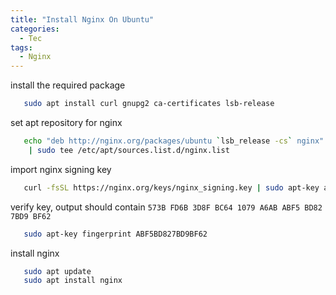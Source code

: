 ```yaml
---
title: "Install Nginx On Ubuntu"
categories:
  - Tec
tags:
  - Nginx
---
```


install the required package
```sh
   sudo apt install curl gnupg2 ca-certificates lsb-release
```

set apt repository for nginx
```sh
   echo "deb http://nginx.org/packages/ubuntu `lsb_release -cs` nginx" \
    | sudo tee /etc/apt/sources.list.d/nginx.list
```

import nginx signing key
```sh
   curl -fsSL https://nginx.org/keys/nginx_signing.key | sudo apt-key add -
```

verify key, output should contain `573B FD6B 3D8F BC64 1079 A6AB ABF5 BD82 7BD9 BF62`
```sh
   sudo apt-key fingerprint ABF5BD827BD9BF62
```

install nginx
```sh
   sudo apt update
   sudo apt install nginx
```